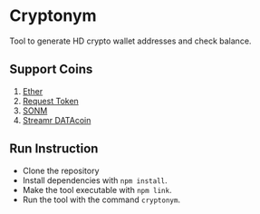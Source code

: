# Cryptonym

Tool to generate HD crypto wallet addresses and check balance.

## Support Coins
1. [Ether](https://www.ethereum.org/)
2. [Request Token](https://request.network/)
3. [SONM](https://sonm.io/)
4. [Streamr DATAcoin](https://www.streamr.com/)

## Run Instruction

* Clone the repository
* Install dependencies with `npm install`.
* Make the tool executable with `npm link`.
* Run the tool with the command `cryptonym`.